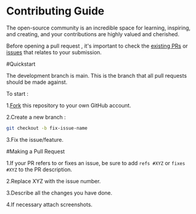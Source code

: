 # Contributing Guide
The open-source community is an incredible space for learning, inspiring, and creating, and your contributions are highly valued and cherished.

Before opening a pull request , it's important to check the [existing  PRs](https://github.com/GFGVITAP/Ai/pulls) or [issues](https://github.com/GFGVITAP/Ai/issues) that relates to your submission.

#Quickstart

The development branch is main. This is the branch that all pull requests should be made against.

To start :

1.[Fork](https://help.github.com/articles/fork-a-repo/) this repository to your own GitHub account.

2.Create a new branch :

```sh
git checkout -b fix-issue-name
```

3.Fix the issue/feature.

#Making a Pull Request

1.If your PR refers to or fixes an issue, be sure to add `refs #XYZ` or `fixes #XYZ` to the PR description.

2.Replace XYZ with the issue number.

3.Describe all the changes you have done.

4.If necessary attach screenshots.
